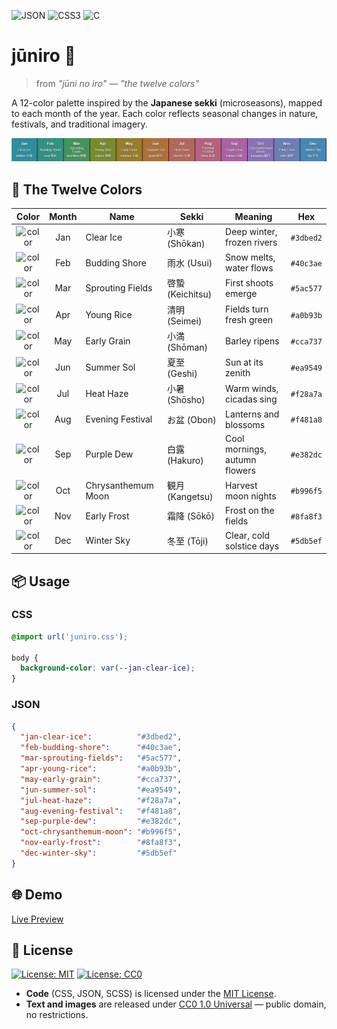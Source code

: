 ![JSON](https://img.shields.io/badge/JSON-000000?style=for-the-badge&logo=json&logoColor=white)
![CSS3](https://img.shields.io/badge/CSS3-1572B6?style=for-the-badge&logo=css3&logoColor=white)
![C](https://img.shields.io/badge/C-00599C?style=for-the-badge&logo=code&logoColor=white)

# jūniro 🍂
> from _"jūni no iro"_ — _"the twelve colors"_

A 12-color palette inspired by the **Japanese sekki** (microseasons), mapped to each month of the year. Each color reflects seasonal changes in nature, festivals, and traditional imagery.

![overview](img/preview.png)


## 📅 The Twelve Colors

|                                 Color                                  | Month | Name               | Sekki            | Meaning                       | Hex       |
| :--------------------------------------------------------------------: | :---: | ------------------ | ---------------- | ----------------------------- | --------- |
| ![color](https://img.shields.io/badge/-%20-3dbed2?style=for-the-badge) |  Jan  | Clear Ice          | 小寒 (Shōkan)    | Deep winter, frozen rivers    | `#3dbed2` |
| ![color](https://img.shields.io/badge/-%20-40c3ae?style=for-the-badge) |  Feb  | Budding Shore      | 雨水 (Usui)      | Snow melts, water flows       | `#40c3ae` |
| ![color](https://img.shields.io/badge/-%20-5ac577?style=for-the-badge) |  Mar  | Sprouting Fields   | 啓蟄 (Keichitsu) | First shoots emerge           | `#5ac577` |
| ![color](https://img.shields.io/badge/-%20-a0b93b?style=for-the-badge) |  Apr  | Young Rice         | 清明 (Seimei)    | Fields turn fresh green       | `#a0b93b` |
| ![color](https://img.shields.io/badge/-%20-cca737?style=for-the-badge) |  May  | Early Grain        | 小満 (Shōman)    | Barley ripens                 | `#cca737` |
| ![color](https://img.shields.io/badge/-%20-ea9549?style=for-the-badge) |  Jun  | Summer Sol         | 夏至 (Geshi)     | Sun at its zenith             | `#ea9549` |
| ![color](https://img.shields.io/badge/-%20-f28a7a?style=for-the-badge) |  Jul  | Heat Haze          | 小暑 (Shōsho)    | Warm winds, cicadas sing      | `#f28a7a` |
| ![color](https://img.shields.io/badge/-%20-f481a8?style=for-the-badge) |  Aug  | Evening Festival   | お盆 (Obon)      | Lanterns and blossoms         | `#f481a8` |
| ![color](https://img.shields.io/badge/-%20-e382dc?style=for-the-badge) |  Sep  | Purple Dew         | 白露 (Hakuro)    | Cool mornings, autumn flowers | `#e382dc` |
| ![color](https://img.shields.io/badge/-%20-b996f5?style=for-the-badge) |  Oct  | Chrysanthemum Moon | 観月 (Kangetsu)  | Harvest moon nights           | `#b996f5` |
| ![color](https://img.shields.io/badge/-%20-8fa8f3?style=for-the-badge) |  Nov  | Early Frost        | 霜降 (Sōkō)      | Frost on the fields           | `#8fa8f3` |
| ![color](https://img.shields.io/badge/-%20-5db5ef?style=for-the-badge) |  Dec  | Winter Sky         | 冬至 (Tōji)      | Clear, cold solstice days     | `#5db5ef` |


## 📦 Usage

### CSS
```css
@import url('juniro.css');

body {
  background-color: var(--jan-clear-ice);
}
```

### JSON
```json
{
  "jan-clear-ice":          "#3dbed2",
  "feb-budding-shore":      "#40c3ae",
  "mar-sprouting-fields":   "#5ac577",
  "apr-young-rice":         "#a0b93b",
  "may-early-grain":        "#cca737",
  "jun-summer-sol":         "#ea9549",
  "jul-heat-haze":          "#f28a7a",
  "aug-evening-festival":   "#f481a8",
  "sep-purple-dew":         "#e382dc",
  "oct-chrysanthemum-moon": "#b996f5",
  "nov-early-frost":        "#8fa8f3",
  "dec-winter-sky":         "#5db5ef"
}
```


## 🌐 Demo
[Live Preview](https://gurki.github.io/juniro/)


## 📜 License

[![License: MIT](https://img.shields.io/badge/License-MIT-yellow.svg)](https://opensource.org/licenses/MIT)
[![License: CC0](https://img.shields.io/badge/License-CC0%201.0-lightgrey.svg)](https://creativecommons.org/publicdomain/zero/1.0/)

- **Code** (CSS, JSON, SCSS) is licensed under the [MIT License](LICENSE.md#mit-license-for-code).
- **Text and images** are released under [CC0 1.0 Universal](LICENSE.md#cc0-10-universal-for-text--images) — public domain, no restrictions.